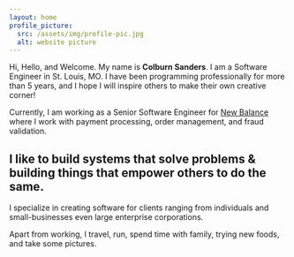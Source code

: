 ```yaml
---
layout: home
profile_picture:
  src: /assets/img/profile-pic.jpg
  alt: website picture
---
```


<p>
Hi, Hello, and Welcome. My name is <b>Colburn Sanders</b>. 
I am a Software Engineer in St. Louis, MO. I have been programming professionally for more than 5 years, and I hope I will inspire others to make their own creative corner!
</p>

Currently, I am working as a Senior Software Engineer for
[New Balance](https://newbalance.com) where I work with payment processing, order management, and fraud validation.

<h2><b>I like to build systems that solve problems & building things that empower
others to do the same.</b></h2>
<p>
I specialize in creating software for clients ranging from individuals and small-businesses even
large enterprise corporations.
</p>

<p>
Apart from working, I travel, run, spend time with family, trying new foods, and take some pictures.
</p>
